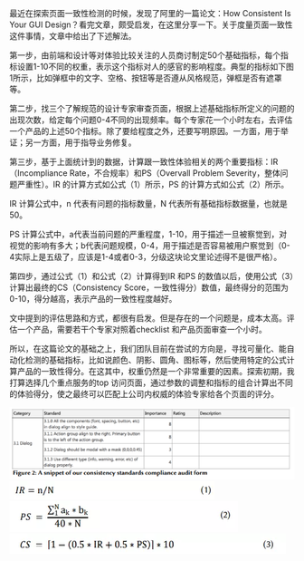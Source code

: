 最近在探索页面一致性检测的时候，发现了阿里的一篇论文：How Consistent Is Your GUI Design？看完文章，颇受启发，在这里分享一下。关于度量页面一致性这件事情，文章中给出了下述解法。

第一步，由前端和设计等对体验比较关注的人员商讨制定50个基础指标，每个指标设置1-10不同的权重，表示这个指标对人的感官的影响程度。典型的指标如下图1所示，比如弹框中的文字、空格、按钮等是否遵从风格规范，弹框是否有遮罩等。

第二步，找三个了解规范的设计专家审查页面，根据上述基础指标所定义的问题的出现次数，给定每个问题0-4不同的出现频率。每个专家花一个小时左右，去评估一个产品的上述50个指标。除了要给程度之外，还要写明原因。一方面，用于举证；另一方面，用于指导业务修复。

第三步，基于上面统计到的数据，计算跟一致性体验相关的两个重要指标：IR（Incompliance Rate，不合规率）和PS（Overvall Problem Severity，整体问题严重性）。IR 的计算方式如公式（1）所示，PS 的计算方式如公式（2）所示。

IR 计算公式中，n 代表有问题的指标数量，N 代表所有基础指标数据量，也就是50。

PS 计算公式中，a代表当前问题的严重程度，1-10，用于描述一旦被察觉到，对视觉的影响有多大；b代表问题规模，0-4，用于描述是否容易被用户察觉到（0-4实际上是五级了，应该是1-4或者0-3，分级这块论文里论述得不是很严格）。

第四步，通过公式（1）和公式（2）计算得到IR 和PS 的数值以后，使用公式（3）计算出最终的CS（Consistency Score，一致性得分）数值，最终得分的范围为0-10，得分越高，表示产品的一致性程度越好。

文中提到的评估思路和方式，都很有启发。但是存在的一个问题是，成本太高。评估一个产品，需要若干个专家对照着checklist 和产品页面审查一个小时。

所以，在这篇论文的基础之上，我们团队目前在尝试的方向是，寻找可量化、能自动化检测的基础指标，比如说颜色、阴影、圆角、图标等，然后使用特定的公式计算产品的一致性得分。在这其中，权重仍然是一个非常重要的因素。探索初期，我打算选择几个重点服务的top 访问页面，通过参数的调整和指标的组合计算出不同的体验得分，使之最终可以匹配上公司内权威的体验专家给各个页面的评分。

![31](./img/031.png)
![32](./img/032.png)
![33](./img/033.png)
![34](./img/034.png)